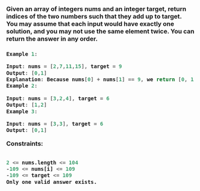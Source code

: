 <h3>Given an array of integers nums and an integer target, return indices of the two numbers such that they add up to target.
You may assume that each input would have exactly one solution, and you may not use the same element twice. You can return the answer in any order.<h3>

 
```cpp
Example 1:

Input: nums = [2,7,11,15], target = 9
Output: [0,1]
Explanation: Because nums[0] + nums[1] == 9, we return [0, 1].
Example 2:

Input: nums = [3,2,4], target = 6
Output: [1,2]
Example 3:

Input: nums = [3,3], target = 6
Output: [0,1]
```

Constraints:
```python

2 <= nums.length <= 104
-109 <= nums[i] <= 109
-109 <= target <= 109
Only one valid answer exists.
```
